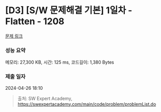 # [D3] [S/W 문제해결 기본] 1일차 - Flatten - 1208 

[문제 링크](https://swexpertacademy.com/main/code/problem/problemDetail.do?contestProbId=AV139KOaABgCFAYh) 

### 성능 요약

메모리: 27,300 KB, 시간: 125 ms, 코드길이: 1,380 Bytes

### 제출 일자

2024-04-26 18:10



> 출처: SW Expert Academy, https://swexpertacademy.com/main/code/problem/problemList.do